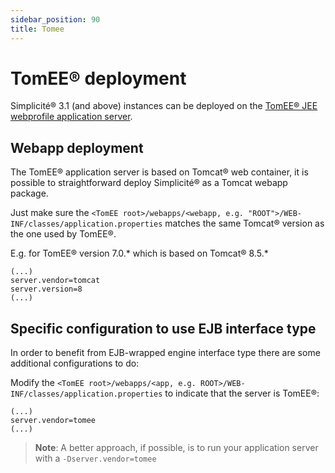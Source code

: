 ```yaml
---
sidebar_position: 90
title: Tomee
---
```


TomEE&reg; deployment
=====================

Simplicité&reg; 3.1 (and above) instances can be deployed on the <a href="http://tomee.apache.org" target="_blank">TomEE&reg; JEE webprofile application server</a>.

Webapp deployment
----------------

The TomEE&reg; application server is based on Tomcat&reg; web container, it is possible to straightforward deploy Simplicité&reg; as a Tomcat webapp package.

Just make sure the `<TomEE root>/webapps/<webapp, e.g. "ROOT">/WEB-INF/classes/application.properties` matches the same Tomcat&reg; version as the one used by TomEE&reg;.

E.g. for TomEE&reg; version 7.0.* which is based on Tomcat&reg; 8.5.*

```
(...)
server.vendor=tomcat
server.version=8
(...)
```

Specific configuration to use EJB interface type
------------------------------------------------

In order to benefit from EJB-wrapped engine interface type there are some additional configurations to do:

Modify the `<TomEE root>/webapps/<app, e.g. ROOT>/WEB-INF/classes/application.properties` to indicate that the server is TomEE&reg;:

```
(...)
server.vendor=tomee
(...)
```

> **Note**: A better approach, if possible, is to run your application server with a `-Dserver.vendor=tomee`